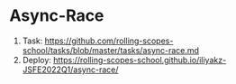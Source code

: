 # Async-Race

1. Task: https://github.com/rolling-scopes-school/tasks/blob/master/tasks/async-race.md
2. Deploy: https://rolling-scopes-school.github.io/iliyakz-JSFE2022Q1/async-race/
 
